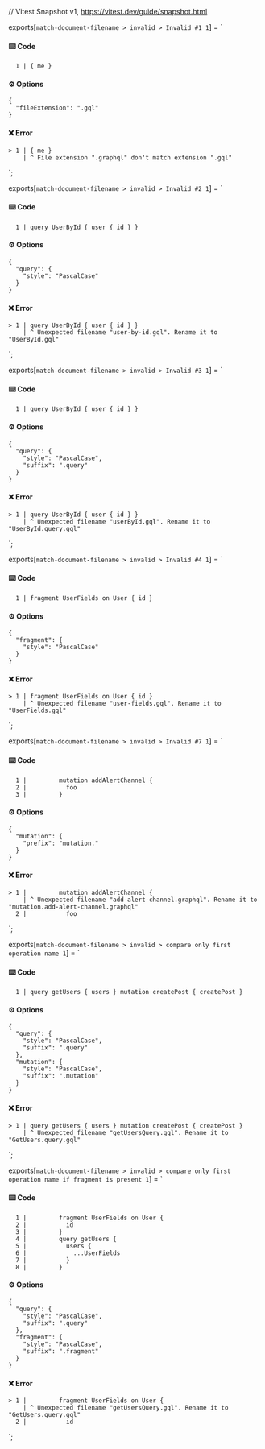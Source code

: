 // Vitest Snapshot v1, https://vitest.dev/guide/snapshot.html

exports[`match-document-filename > invalid > Invalid #1 1`] = `
#### ⌨️ Code

      1 | { me }

#### ⚙️ Options

    {
      "fileExtension": ".gql"
    }

#### ❌ Error

    > 1 | { me }
        | ^ File extension ".graphql" don't match extension ".gql"
`;

exports[`match-document-filename > invalid > Invalid #2 1`] = `
#### ⌨️ Code

      1 | query UserById { user { id } }

#### ⚙️ Options

    {
      "query": {
        "style": "PascalCase"
      }
    }

#### ❌ Error

    > 1 | query UserById { user { id } }
        | ^ Unexpected filename "user-by-id.gql". Rename it to "UserById.gql"
`;

exports[`match-document-filename > invalid > Invalid #3 1`] = `
#### ⌨️ Code

      1 | query UserById { user { id } }

#### ⚙️ Options

    {
      "query": {
        "style": "PascalCase",
        "suffix": ".query"
      }
    }

#### ❌ Error

    > 1 | query UserById { user { id } }
        | ^ Unexpected filename "userById.gql". Rename it to "UserById.query.gql"
`;

exports[`match-document-filename > invalid > Invalid #4 1`] = `
#### ⌨️ Code

      1 | fragment UserFields on User { id }

#### ⚙️ Options

    {
      "fragment": {
        "style": "PascalCase"
      }
    }

#### ❌ Error

    > 1 | fragment UserFields on User { id }
        | ^ Unexpected filename "user-fields.gql". Rename it to "UserFields.gql"
`;

exports[`match-document-filename > invalid > Invalid #7 1`] = `
#### ⌨️ Code

      1 |         mutation addAlertChannel {
      2 |           foo
      3 |         }

#### ⚙️ Options

    {
      "mutation": {
        "prefix": "mutation."
      }
    }

#### ❌ Error

    > 1 |         mutation addAlertChannel {
        | ^ Unexpected filename "add-alert-channel.graphql". Rename it to "mutation.add-alert-channel.graphql"
      2 |           foo
`;

exports[`match-document-filename > invalid > compare only first operation name 1`] = `
#### ⌨️ Code

      1 | query getUsers { users } mutation createPost { createPost }

#### ⚙️ Options

    {
      "query": {
        "style": "PascalCase",
        "suffix": ".query"
      },
      "mutation": {
        "style": "PascalCase",
        "suffix": ".mutation"
      }
    }

#### ❌ Error

    > 1 | query getUsers { users } mutation createPost { createPost }
        | ^ Unexpected filename "getUsersQuery.gql". Rename it to "GetUsers.query.gql"
`;

exports[`match-document-filename > invalid > compare only first operation name if fragment is present 1`] = `
#### ⌨️ Code

      1 |         fragment UserFields on User {
      2 |           id
      3 |         }
      4 |         query getUsers {
      5 |           users {
      6 |             ...UserFields
      7 |           }
      8 |         }

#### ⚙️ Options

    {
      "query": {
        "style": "PascalCase",
        "suffix": ".query"
      },
      "fragment": {
        "style": "PascalCase",
        "suffix": ".fragment"
      }
    }

#### ❌ Error

    > 1 |         fragment UserFields on User {
        | ^ Unexpected filename "getUsersQuery.gql". Rename it to "GetUsers.query.gql"
      2 |           id
`;
